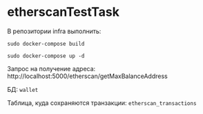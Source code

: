 # etherscanTestTask

В репозитории infra выполнить:

```
sudo docker-compose build

sudo docker-compose up -d
```

Запрос на получение адреса:
http://localhost:5000/etherscan/getMaxBalanceAddress

БД: 
```wallet```

Таблица, куда сохраняются транзакции: ```etherscan_transactions```
